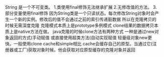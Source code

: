String 是一个不可变类。 
    1.类使用final修饰无法继承扩展
    2.无修改值的方法。
    3.部分变量使用final修饰
        因为String类是一个只读状态。每次修改String对象时会产生一个新的实例。修改后的值不会通过之前的索引传递脏数据
        所以在克隆拷贝的时候无需深度克隆
克隆模式本质上是prototype多例模式
     clone结果的数据拷贝本质上是native方法在做。
java克隆的时候clone方法有两种方式
     一种是通过new对象返回的方式(手动赋值
     或直接使用超类方法(自动实现赋值
     轻量级对象new更快。一般使用clone
cache和simple相比
    cache会缓存自己的原型。当通过它(注册器或工厂)获取对象时候。他会获取对应原型缓存的克隆对象并返回

    